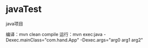 # javaTest
java项目

编译：mvn clean compile 
运行：mvn exec:java -Dexec.mainClass="com.hand.App" -Dexec.args="arg0 arg1 arg2"